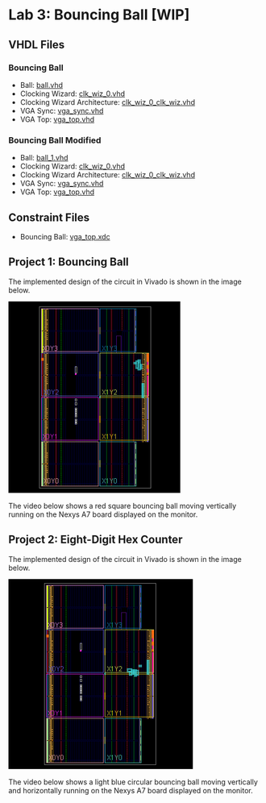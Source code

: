 # Lab 3: Bouncing Ball [WIP]

## VHDL Files
### Bouncing Ball
* Ball: [ball.vhd](./ball.vhd)
* Clocking Wizard: [clk_wiz_0.vhd](./clk_wiz_0.vhd)
* Clocking Wizard Architecture: [clk_wiz_0_clk_wiz.vhd](./clk_wiz_0_clk_wiz.vhd)
* VGA Sync: [vga_sync.vhd](./vga_sync.vhd)
* VGA Top: [vga_top.vhd](./vga_top.vhd)

### Bouncing Ball Modified
* Ball: [ball_1.vhd](./ball_1.vhd)
* Clocking Wizard: [clk_wiz_0.vhd](./clk_wiz_0.vhd)
* Clocking Wizard Architecture: [clk_wiz_0_clk_wiz.vhd](./clk_wiz_0_clk_wiz.vhd)
* VGA Sync: [vga_sync.vhd](./vga_sync.vhd)
* VGA Top: [vga_top.vhd](./vga_top.vhd)

## Constraint Files
* Bouncing Ball: [vga_top.xdc](./vga_top.xdc)


## Project 1: Bouncing Ball
The implemented design of the circuit in Vivado is shown in the image below.

![This is an image](https://github.com/Arif12467/Digital-System-Design-AIA/blob/4dd15cb56989e8a29ecfca18ecb0a375a6d04c3e/Assignment-5/implemented_design.png)


The video below shows a red square bouncing ball moving vertically running on the Nexys A7 board displayed on the monitor.




## Project 2: Eight-Digit Hex Counter
The implemented design of the circuit in Vivado is shown in the image below.

![This is an image](https://github.com/Arif12467/Digital-System-Design-AIA/blob/4dd15cb56989e8a29ecfca18ecb0a375a6d04c3e/Assignment-5/implemented_design_1.png)

The video below shows a light blue circular bouncing ball moving vertically and horizontally running on the Nexys A7 board displayed on the monitor.


